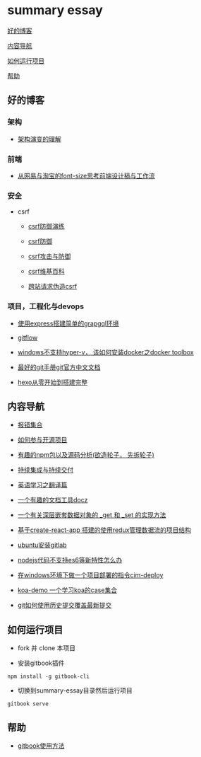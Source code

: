 # summary essay

[好的博客](#blog)

[内容导航](#nav)

[如何运行项目](#run)

[帮助](#help)

## <span id="blog">好的博客</span>

### 架构

- [架构演变的理解](http://www.cnblogs.com/zyrblog/p/9085144.html)

### 前端


- [从网易与淘宝的font-size思考前端设计稿与工作流](http://www.cnblogs.com/lyzg/p/4877277.html)

### 安全

- csrf

  - [csrf防御演练](http://www.freebuf.com/column/151816.html)

  - [csrf防御](https://blog.csdn.net/wwqwkg6e/article/details/55655204)

  - [csrf攻击与防御](https://www.ibm.com/developerworks/cn/web/1102_niugang_csrf/)

  - [csrf维基百科](https://en.wikipedia.org/wiki/Cross-site_request_forgery)

  - [跨站请求伪造csrf](https://blog.csdn.net/fhzaitian/article/details/51513797)

### 项目，工程化与devops

- [使用express搭建简单的grapgql环境](https://www.jianshu.com/p/0343b83e0cbb)

- [gitflow](https://www.git-tower.com/learn/git/ebook/cn/command-line/advanced-topics/git-flow)

- [windows不支持hyper-v， 该如何安装docker之docker toolbox](https://docs.docker.com/toolbox/toolbox_install_windows/)

- [最好的git手册git官方中文文档](https://git-scm.com/book/zh/v2)

- [hexo从零开始到搭建完整](https://www.cnblogs.com/visugar/p/6821777.html)


## <span id="nav">内容导航</span>

- [报错集合](https://github.com/fridego/error-collections)

- [如何参与开源项目](open/menu.md)

- [有趣的npm包以及源码分析(欲造轮子， 先拆轮子)](https://github.com/fridego/fine-npms)

- [持续集成与持续交付](cicd/menu.md)

- [英语学习之翻译篇](https://github.com/fridego/translations)

- [一个有趣的文档工具docz](https://github.com/fridego/docx-cn) 

- [一个有关深层嵌套数据对象的 _get 和 _set 的实现方法](tip/_set_get.md)

- [基于create-react-app 搭建的使用redux管理数据流的项目结构](https://github.com/fridego/react-project-constructure)

- [ubuntu安装gitlab](https://blog.csdn.net/ruangong1203/article/details/73065410)

- [nodejs代码不支持es6等新特性怎么办](https://www.jianshu.com/p/a9c27b80af9d)

- [在windows环境下做一个项目部署的指令cim-deploy](tip/deploy.md)

- [koa-demo 一个学习koa的case集合](https://github.com/fridego/koa-demo)

- [git如何使用历史提交覆盖最新提交](tip/gitcover.md)

## <span id="run">如何运行项目</span>

- fork 并 clone 本项目

- 安装gitbook插件

```
npm install -g gitbook-cli
```
- 切换到summary-essay目录然后运行项目

``` 
gitbook serve
```

## <span id="help">帮助</span>

- [gitbook使用方法](http://www.chengweiyang.cn/gitbook/introduction/README.html)

